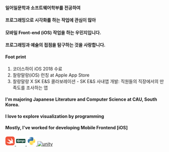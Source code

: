 

#### 일어일문학과 소프트웨어학부를 전공하여
#### 프로그래밍으로 시각화를 하는 작업에 관심이 많아
#### 모바일 Front-end (iOS) 작업을 하는 우민지입니다. 
#### 프로그래밍과 예술의 접점을 탐구하는 것을 사랑합니다. 



#### Foot print

1. 코더스하이 iOS 2018 수료
2. 찰랑말랑(iOS) 런칭 at Apple App Store
3. 찰랑말랑 X SK E&S 콜라보레이션 - SK E&S 사내앱 개발: 직원들의 직장에서의 만족도를 조사하는 앱 


#### I'm majoring Japanese Literature and Computer Science at CAU, South Korea.
#### I love to explore visualization by programming
#### Mostly, I've worked for developing Mobile Frontend [iOS] 
 
 

<a href="https://developer.apple.com/swift/" target="_blank"> <img src="https://raw.githubusercontent.com/devicons/devicon/master/icons/swift/swift-original.svg" alt="swift" width="30" height="30"/> </a> 
 <a href="https://www.djangoproject.com/" target="_blank"> <img src="https://raw.githubusercontent.com/devicons/devicon/master/icons/django/django-original.svg" alt="django" width="30" height="30"/>  <a href="https://www.python.org" target="_blank">
<img src="https://raw.githubusercontent.com/devicons/devicon/master/icons/python/python-original.svg" alt="python" width="30" height="30"/> </a> <a href="https://unity.com/" target="_blank"> <img src="https://www.vectorlogo.zone/logos/unity3d/unity3d-icon.svg" alt="unity" width="30" height="30"/> </a>

